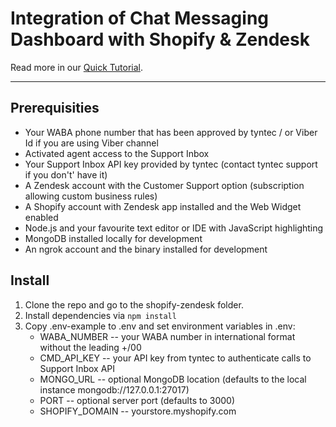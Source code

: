 # Integration of Chat Messaging Dashboard with Shopify & Zendesk


Read more in our [Quick Tutorial](https://www.tyntec.com/docs/support-inbox-integration-support-inbox-shopify-zendesk).

---------------------------------------

## Prerequisities

* Your WABA phone number that has been approved by tyntec / or Viber Id if you are using Viber channel
* Activated agent access to the Support Inbox
* Your Support Inbox API key provided by tyntec (contact tyntec support if you don't' have it)
* A Zendesk account with the Customer Support option (subscription allowing custom business rules)
* A Shopify account with Zendesk app installed and the Web Widget enabled
* Node.js and your favourite text editor or IDE with JavaScript highlighting
* MongoDB installed locally for development
* An ngrok account and the binary installed for development

## Install
1. Clone the repo and go to the shopify-zendesk folder.
2. Install dependencies via `npm install`
3. Copy .env-example to .env and set environment variables in .env:
    - WABA_NUMBER -- your WABA number in international format without the leading +/00
    - CMD_API_KEY -- your API key from tyntec to authenticate calls to Support Inbox API
    - MONGO_URL -- optional MongoDB location (defaults to the local instance mongodb://127.0.0.1:27017)
    - PORT -- optional server port (defaults to 3000)
    - SHOPIFY_DOMAIN -- yourstore.myshopify.com